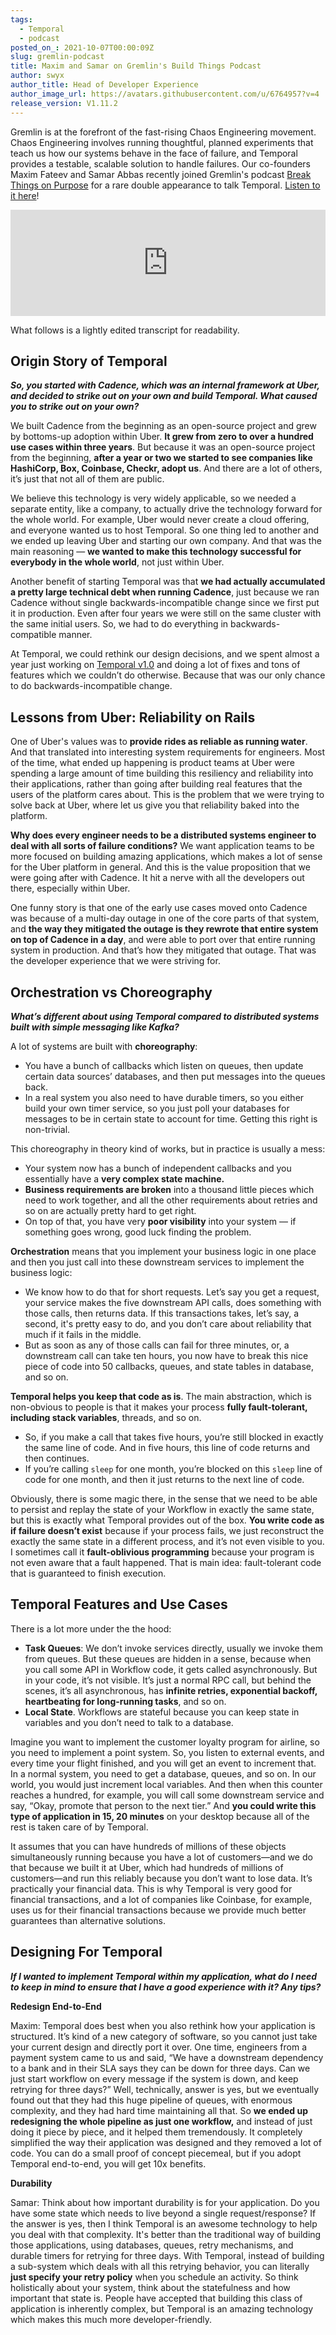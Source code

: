 ```yaml
---
tags:
  - Temporal
  - podcast
posted_on_: 2021-10-07T00:00:09Z
slug: gremlin-podcast
title: Maxim and Samar on Gremlin's Build Things Podcast
author: swyx
author_title: Head of Developer Experience
author_image_url: https://avatars.githubusercontent.com/u/6764957?v=4
release_version: V1.11.2
---
```


<!--truncate-->

Gremlin is at the forefront of the fast-rising Chaos Engineering movement. Chaos Engineering involves running thoughtful, planned experiments that teach us how our systems behave in the face of failure, and Temporal provides a testable, scalable solution to handle failures. Our co-founders Maxim Fateev and Samar Abbas recently joined Gremlin's podcast [Break Things on Purpose](https://www.gremlin.com/podcast/) for a rare double appearance to talk Temporal.
[Listen to it here](https://www.listennotes.com/podcasts/break-things-on/maxim-fateev-and-samar-abbas-C1p42zDwLZX/)!

<iframe src="https://www.listennotes.com/podcasts/break-things-on/maxim-fateev-and-samar-abbas-C1p42zDwLZX/embed/" height="170px" width="100%" style={{width: 1, minWidth: "100%", top: 0, position: 'sticky'}} loading="lazy" frameBorder="0" scrolling="no"></iframe>

What follows is a lightly edited transcript for readability.

## Origin Story of Temporal

***So, you started with Cadence, which was an internal framework at Uber, and decided to strike out on your own and build Temporal. What caused you to strike out on your own?*** 

We built Cadence from the beginning as an open-source project and grew by bottoms-up adoption within Uber. **It grew from zero to over a hundred use cases within three years**. But because it was an open-source project from the beginning, **after a year or two we started to see companies like HashiCorp, Box, Coinbase, Checkr, adopt us**. And there are a lot of others, it’s just that not all of them are public. 

We believe this technology is very widely applicable, so we needed a separate entity, like a company, to actually drive the technology forward for the whole world. For example, Uber would never create a cloud offering, and everyone wanted us to host Temporal. So one thing led to another and we ended up leaving Uber and starting our own company. And that was the main reasoning — **we wanted to make this technology successful for everybody in the whole world**, not just within Uber. 

Another benefit of starting Temporal was that **we had actually accumulated a pretty large technical debt when running Cadence**, just because we ran Cadence without single backwards-incompatible change since we first put it in production. Even after four years we were still on the same cluster with the same initial users. So, we had to do everything in backwards-compatible manner. 

At Temporal, we could rethink our design decisions, and we spent almost a year just working on [Temporal v1.0](https://docs.temporal.io/blog/temporal-v1-announcement/) and doing a lot of fixes and tons of features which we couldn’t do otherwise. Because that was our only chance to do backwards-incompatible change. 

## Lessons from Uber: Reliability on Rails

One of Uber's values was to **provide rides as reliable as running water**. And that translated into interesting system requirements for engineers. Most of the time, what ended up happening is product teams at Uber were spending a large amount of time building this resiliency and reliability into their applications, rather than going after building real features that the users of the platform cares about. This is the problem that we were trying to solve back at Uber, where let us give you that reliability baked into the platform.

**Why does every engineer needs to be a distributed systems engineer to deal with all sorts of failure conditions?** We want application teams to be more focused on building amazing applications, which makes a lot of sense for the Uber platform in general. And this is the value proposition that we were going after with Cadence. It hit a nerve with all the developers out there, especially within Uber. 

One funny story is that one of the early use cases moved onto Cadence was because of a multi-day outage in one of the core parts of that system, and **the way they mitigated the outage is they rewrote that entire system on top of Cadence in a day**, and were able to port over that entire running system in production. And that’s how they mitigated that outage. That was the developer experience that we were striving for.

## Orchestration vs Choreography

***What’s different about using Temporal compared to distributed systems built with simple messaging like Kafka?***

A lot of systems are built with **choreography**: 

- You have a bunch of callbacks which listen on queues, then update certain data sources’ databases, and then put messages into the queues back.
- In a real system you also need to have durable timers, so you either build your own timer service, so you just poll your databases for messages to be in certain state to account for time. Getting this right is non-trivial.

This choreography in theory kind of works, but in practice is usually a mess:

- Your system now has a bunch of independent callbacks and you essentially have a **very complex state machine.**
- **Business requirements are broken** into a thousand little pieces which need to work together, and all the other requirements about retries and so on are actually pretty hard to get right.
- On top of that, you have very **poor visibility** into your system — if something goes wrong, good luck finding the problem.

**Orchestration** means that you implement your business logic in one place and then you just call into these downstream services to implement the business logic: 

- We know how to do that for short requests. Let’s say you get a request, your service makes the five downstream API calls, does something with those calls, then returns data. If this transactions takes, let’s say, a second, it's pretty easy to do, and you don’t care about reliability that much if it fails in the middle.
- But as soon as any of those calls can fail for three minutes, or, a downstream call can take ten hours, you now have to break this nice piece of code into 50 callbacks, queues, and state tables in database, and so on.

**Temporal helps you keep that code as is**. The main abstraction, which is non-obvious to people is that it makes your process **fully fault-tolerant, including stack variables**, threads, and so on. 

- So, if you make a call that takes five hours, you’re still blocked in exactly the same line of code. And in five hours, this line of code returns and then continues.
- If you’re calling `sleep` for one month, you’re blocked on this `sleep` line of code for one month, and then it just returns to the next line of code.

Obviously, there is some magic there, in the sense that we need to be able to persist and replay the state of your Workflow in exactly the same state, but this is exactly what Temporal provides out of the box. **You write code as if failure doesn’t exist** because if your process fails, we just reconstruct the exactly the same state in a different process, and it’s not even visible to you. I sometimes call it **fault-oblivious programming** because your program is not even aware that a fault happened. That is main idea: fault-tolerant code that is guaranteed to finish execution.

## Temporal Features and Use Cases

There is a lot more under the the hood:

- **Task Queues**: We don’t invoke services directly, usually we invoke them from queues. But these queues are hidden in a sense, because when you call some API in Workflow code, it gets called asynchronously. But in your code, it’s not visible. It’s just a normal RPC call, but behind the scenes, it’s all asynchronous, has **infinite retries, exponential backoff, heartbeating for long-running tasks**, and so on.
- **Local State**. Workflows are stateful because you can keep state in variables and you don’t need to talk to a database.

Imagine you want to implement the customer loyalty program for airline, so you need to implement a point system. So, you listen to external events, and every time your flight finished, and you will get an event to increment that. In a normal system, you need to get a database, queues, and so on. In our world, you would just increment local variables. And then when this counter reaches a hundred, for example, you will call some downstream service and say, “Okay, promote that person to the next tier.” And **you could write this type of application in 15, 20 minutes** on your desktop because all of the rest is taken care of by Temporal.

It assumes that you can have hundreds of millions of these objects simultaneously running because you have a lot of customers—and we do that because we built it at Uber, which had hundreds of millions of customers—and run this reliably because you don’t want to lose data. It’s practically your financial data. This is why Temporal is very good for financial transactions, and a lot of companies like Coinbase, for example, uses us for their financial transactions because we provide much better guarantees than alternative solutions.

## Designing For Temporal

***If I wanted to implement Temporal within my application, what do I need to keep in mind to ensure that I have a good experience with it? Any tips?***

**Redesign End-to-End**

Maxim: Temporal does best when you also rethink how your application is structured. It’s kind of a new category of software, so you cannot just take your current design and directly port it over. One time, engineers from a payment system came to us and said, “We have a downstream dependency to a bank and in their SLA says they can be down for three days. Can we just start workflow on every message if the system is down, and keep retrying for three days?” Well, technically, answer is yes, but we eventually found out that they had this huge pipeline of queues, with enormous complexity, and they had hard time maintaining all that. So **we ended up redesigning the whole pipeline as just one workflow,** and instead of just doing it piece by piece, and it helped them tremendously. It completely simplified the way their application was designed and they removed a lot of code. You can do a small proof of concept piecemeal, but if you adopt Temporal end-to-end, you will get 10x benefits.

**Durability**

Samar: Think about how important durability is for your application. Do you have some state which needs to live beyond a single request/response? If the answer is yes, then I think Temporal is an awesome technology to help you deal with that complexity. It's better than the traditional way of building those applications, using databases, queues, retry mechanisms, and durable timers for retrying for three days. With Temporal, instead of building a sub-system which deals with all this retrying behavior, you can literally **just specify your retry policy** when you schedule an activity. So think holistically about your system, think about the statefulness and how important that state is. People have accepted that building this class of application is inherently complex, but Temporal is an amazing technology which makes this much more developer-friendly.
